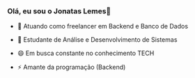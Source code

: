 ### Olá, eu sou o Jonatas Lemes👋


- 🔭 Atuando como freelancer em Backend e Banco de Dados
- 🌱 Estudante de Análise e Desenvolvimento de Sistemas
- 😄 Em busca constante no conhecimento TECH
- ⚡ Amante da programação (Backend)

  <div>
  <a href="https://github.com/jonnilemes">
  <lag height="180em" src="https://github-readme-stats.vercel.app/api?username=jonnilemes&show_icons=true"/>
  <lag height="180em" src="https://github-readme-stats.vercel.app/api?username=jonnilemes&show_icons=true&theme=dracula"/>
</div>

